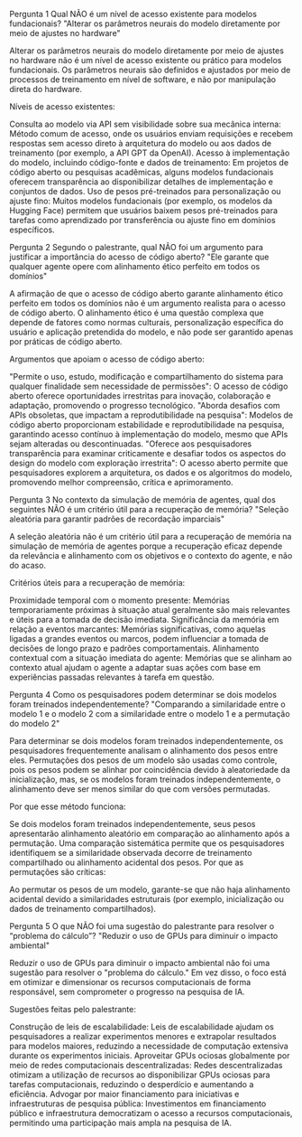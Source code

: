 Pergunta 1
Qual NÃO é um nível de acesso existente para modelos fundacionais?
"Alterar os parâmetros neurais do modelo diretamente por meio de ajustes no hardware"

Alterar os parâmetros neurais do modelo diretamente por meio de ajustes no hardware não é um nível de acesso existente ou prático para modelos fundacionais. Os parâmetros neurais são definidos e ajustados por meio de processos de treinamento em nível de software, e não por manipulação direta do hardware.

Níveis de acesso existentes:

Consulta ao modelo via API sem visibilidade sobre sua mecânica interna:
Método comum de acesso, onde os usuários enviam requisições e recebem respostas sem acesso direto à arquitetura do modelo ou aos dados de treinamento (por exemplo, a API GPT da OpenAI).
Acesso à implementação do modelo, incluindo código-fonte e dados de treinamento:
Em projetos de código aberto ou pesquisas acadêmicas, alguns modelos fundacionais oferecem transparência ao disponibilizar detalhes de implementação e conjuntos de dados.
Uso de pesos pré-treinados para personalização ou ajuste fino:
Muitos modelos fundacionais (por exemplo, os modelos da Hugging Face) permitem que usuários baixem pesos pré-treinados para tarefas como aprendizado por transferência ou ajuste fino em domínios específicos.

Pergunta 2
Segundo o palestrante, qual NÃO foi um argumento para justificar a importância do acesso de código aberto?
"Ele garante que qualquer agente opere com alinhamento ético perfeito em todos os domínios"

A afirmação de que o acesso de código aberto garante alinhamento ético perfeito em todos os domínios não é um argumento realista para o acesso de código aberto. O alinhamento ético é uma questão complexa que depende de fatores como normas culturais, personalização específica do usuário e aplicação pretendida do modelo, e não pode ser garantido apenas por práticas de código aberto.

Argumentos que apoiam o acesso de código aberto:

"Permite o uso, estudo, modificação e compartilhamento do sistema para qualquer finalidade sem necessidade de permissões":
O acesso de código aberto oferece oportunidades irrestritas para inovação, colaboração e adaptação, promovendo o progresso tecnológico.
"Aborda desafios com APIs obsoletas, que impactam a reprodutibilidade na pesquisa":
Modelos de código aberto proporcionam estabilidade e reprodutibilidade na pesquisa, garantindo acesso contínuo à implementação do modelo, mesmo que APIs sejam alteradas ou descontinuadas.
"Oferece aos pesquisadores transparência para examinar criticamente e desafiar todos os aspectos do design do modelo com exploração irrestrita":
O acesso aberto permite que pesquisadores explorem a arquitetura, os dados e os algoritmos do modelo, promovendo melhor compreensão, crítica e aprimoramento.

Pergunta 3
No contexto da simulação de memória de agentes, qual dos seguintes NÃO é um critério útil para a recuperação de memória?
"Seleção aleatória para garantir padrões de recordação imparciais"

A seleção aleatória não é um critério útil para a recuperação de memória na simulação de memória de agentes porque a recuperação eficaz depende da relevância e alinhamento com os objetivos e o contexto do agente, e não do acaso.

Critérios úteis para a recuperação de memória:

Proximidade temporal com o momento presente:
Memórias temporariamente próximas à situação atual geralmente são mais relevantes e úteis para a tomada de decisão imediata.
Significância da memória em relação a eventos marcantes:
Memórias significativas, como aquelas ligadas a grandes eventos ou marcos, podem influenciar a tomada de decisões de longo prazo e padrões comportamentais.
Alinhamento contextual com a situação imediata do agente:
Memórias que se alinham ao contexto atual ajudam o agente a adaptar suas ações com base em experiências passadas relevantes à tarefa em questão.

Pergunta 4
Como os pesquisadores podem determinar se dois modelos foram treinados independentemente?
"Comparando a similaridade entre o modelo 1 e o modelo 2 com a similaridade entre o modelo 1 e a permutação do modelo 2"

Para determinar se dois modelos foram treinados independentemente, os pesquisadores frequentemente analisam o alinhamento dos pesos entre eles. Permutações dos pesos de um modelo são usadas como controle, pois os pesos podem se alinhar por coincidência devido à aleatoriedade da inicialização, mas, se os modelos foram treinados independentemente, o alinhamento deve ser menos similar do que com versões permutadas.

Por que esse método funciona:

Se dois modelos foram treinados independentemente, seus pesos apresentarão alinhamento aleatório em comparação ao alinhamento após a permutação.
Uma comparação sistemática permite que os pesquisadores identifiquem se a similaridade observada decorre de treinamento compartilhado ou alinhamento acidental dos pesos.
Por que as permutações são críticas:

Ao permutar os pesos de um modelo, garante-se que não haja alinhamento acidental devido a similaridades estruturais (por exemplo, inicialização ou dados de treinamento compartilhados).

Pergunta 5
O que NÃO foi uma sugestão do palestrante para resolver o “problema do cálculo”?
"Reduzir o uso de GPUs para diminuir o impacto ambiental"

Reduzir o uso de GPUs para diminuir o impacto ambiental não foi uma sugestão para resolver o "problema do cálculo." Em vez disso, o foco está em otimizar e dimensionar os recursos computacionais de forma responsável, sem comprometer o progresso na pesquisa de IA.

Sugestões feitas pelo palestrante:

Construção de leis de escalabilidade:
Leis de escalabilidade ajudam os pesquisadores a realizar experimentos menores e extrapolar resultados para modelos maiores, reduzindo a necessidade de computação extensiva durante os experimentos iniciais.
Aproveitar GPUs ociosas globalmente por meio de redes computacionais descentralizadas:
Redes descentralizadas otimizam a utilização de recursos ao disponibilizar GPUs ociosas para tarefas computacionais, reduzindo o desperdício e aumentando a eficiência.
Advogar por maior financiamento para iniciativas e infraestruturas de pesquisa pública:
Investimentos em financiamento público e infraestrutura democratizam o acesso a recursos computacionais, permitindo uma participação mais ampla na pesquisa de IA.
